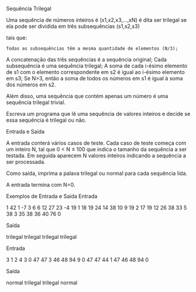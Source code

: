 Sequência Trilegal

Uma sequência de números inteiros é (x1,x2,x3,…,xN)
é dita ser trilegal se ela pode ser dividida em três subsequências (s1,s2,s3)

tais que:

    Todas as subsequências têm a mesma quantidade de elementos (N/3);

A concatenação das três sequências é a sequência original;
Cada subsequência é uma sequência trilegal;
A soma de cada i-ésimo elemento de s1 com o elemento correspondente em s2 é igual ao i-ésimo elemento em s3;
Se N>3, então a soma de todos os números em s1 é igual à soma dos números em s2.

Além disso, uma sequência que contém apenas um número é uma sequência trilegal trivial.

Escreva um programa que lê uma sequência de valores inteiros e decide se essa sequência é trilegal ou não.

Entrada e Saída

A entrada conterá vários casos de teste. Cada caso de teste começa com um inteiro N, tal que 0 < N ≤ 100 que indica o tamanho da sequência a ser testada. Em seguida aparecem N valores inteiros indicando a sequência a ser processada.

Como saída, imprima a palava trilegal ou normal para cada sequência lida.

A entrada termina com N=0.

Exemplos de Entrada e Saída
Entrada 	

1 42
1 -7
3 6 6 12
27 23 -4 19 1 18 19 24 14 38 10 9 19 2 17 19 12 26 38 33 5 38 3 35 38 36 40 76
0

Saída 	

trilegal
trilegal
trilegal
trilegal

Entrada 	

3 1 2 4
3 0 47 47
3 46 48 94
9 0 47 47 44 1 47 46 48 94
0

Saída 	

normal
trilegal
trilegal
normal
